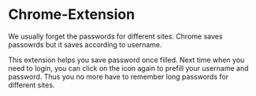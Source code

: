 # Chrome-Extension
We usually forget the passwords for different sites.
Chrome saves passowrds but it saves according to username.

This extension helps you save password once filled. 
Next time when you need to login, you can click on the icon again to prefill your username and password.
Thus you no more have to remember long passwords for different sites.
